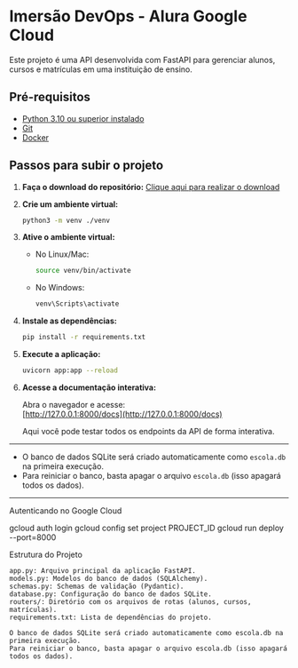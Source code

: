 # Imersão DevOps - Alura Google Cloud

Este projeto é uma API desenvolvida com FastAPI para gerenciar alunos, cursos e matrículas em uma instituição de ensino.

## Pré-requisitos

- [Python 3.10 ou superior instalado](https://www.python.org/downloads/)
- [Git](https://git-scm.com/downloads)
- [Docker](https://www.docker.com/get-started/)

## Passos para subir o projeto

1. **Faça o download do repositório:**
   [Clique aqui para realizar o download](https://github.com/guilhermeonrails/imersao-devops/archive/refs/heads/main.zip)

2. **Crie um ambiente virtual:**
   ```sh
   python3 -m venv ./venv
   ```

3. **Ative o ambiente virtual:**
   - No Linux/Mac:
     ```sh
     source venv/bin/activate
     ```
   - No Windows:
     ```sh
     venv\Scripts\activate
     ```

4. **Instale as dependências:**
   ```sh
   pip install -r requirements.txt
   ```

5. **Execute a aplicação:**
   ```sh
   uvicorn app:app --reload
   ```

6. **Acesse a documentação interativa:**

   Abra o navegador e acesse:  
   [http://127.0.0.1:8000/docs](http://127.0.0.1:8000/docs)

   Aqui você pode testar todos os endpoints da API de forma interativa.

---

- O banco de dados SQLite será criado automaticamente como `escola.db` na primeira execução.
- Para reiniciar o banco, basta apagar o arquivo `escola.db` (isso apagará todos os dados).

---
Autenticando no Google Cloud

gcloud auth login
gcloud config set project PROJECT_ID
gcloud run deploy --port=8000

Estrutura do Projeto

    app.py: Arquivo principal da aplicação FastAPI.
    models.py: Modelos do banco de dados (SQLAlchemy).
    schemas.py: Schemas de validação (Pydantic).
    database.py: Configuração do banco de dados SQLite.
    routers/: Diretório com os arquivos de rotas (alunos, cursos, matrículas).
    requirements.txt: Lista de dependências do projeto.

    O banco de dados SQLite será criado automaticamente como escola.db na primeira execução.
    Para reiniciar o banco, basta apagar o arquivo escola.db (isso apagará todos os dados).
